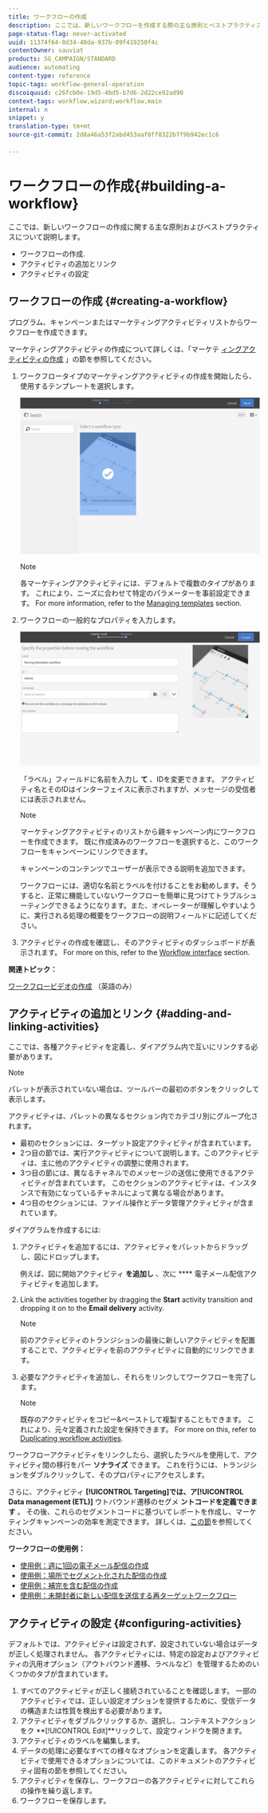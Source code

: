 ```yaml
---
title: ワークフローの作成
description: ここでは、新しいワークフローを作成する際の主な原則とベストプラクティスについて説明します。
page-status-flag: never-activated
uuid: 11374f64-8d34-40da-937b-09f419250f4c
contentOwner: sauviat
products: SG_CAMPAIGN/STANDARD
audience: automating
content-type: reference
topic-tags: workflow-general-operation
discoiquuid: c26fcb0e-19d5-4bd5-b7d6-2d22ce92ad90
context-tags: workflow,wizard;workflow,main
internal: n
snippet: y
translation-type: tm+mt
source-git-commit: 2d8a46a53f2abd453aaf0ff8322b7f9b942ec1c6

---
```



# ワークフローの作成{#building-a-workflow}

ここでは、新しいワークフローの作成に関する主な原則およびベストプラクティスについて説明します。

* ワークフローの作成.
* アクティビティの追加とリンク
* アクティビティの設定

## ワークフローの作成 {#creating-a-workflow}

プログラム、キャンペーンまたはマーケティングアクティビティリストからワークフローを作成できます。

マーケティングアクティビティの作成について詳しくは、「マーケテ [ィングアクティビティの作成](../../start/using/marketing-activities.md#creating-a-marketing-activity) 」の節を参照してください。

1. ワークフロータイプのマーケティングアクティビティの作成を開始したら、使用するテンプレートを選択します。

   ![](assets/workflow_creation_1.png)

   >[!NOTE]
   >
   >各マーケティングアクティビティには、デフォルトで複数のタイプがあります。 これにより、ニーズに合わせて特定のパラメーターを事前設定できます。 For more information, refer to the [Managing templates](../../start/using/marketing-activity-templates.md) section.

1. ワークフローの一般的なプロパティを入力します。

   ![](assets/workflow_creation_2.png)

   「ラベル」フィールドに名前を入力し **て** 、IDを変更できます。 アクティビティ名とそのIDはインターフェイスに表示されますが、メッセージの受信者には表示されません。

   >[!NOTE]
   >
   >マーケティングアクティビティのリストから親キャンペーン内にワークフローを作成できます。 既に作成済みのワークフローを選択すると、このワークフローをキャンペーンにリンクできます。

   キャンペーンのコンテンツでユーザーが表示できる説明を追加できます。

   ワークフローには、適切な名前とラベルを付けることをお勧めします。そうすると、正常に機能していないワークフローを簡単に見つけてトラブルシューティングできるようになります。また、オペレーターが理解しやすいように、実行される処理の概要をワークフローの説明フィールドに記述してください。

1. アクティビティの作成を確認し、そのアクティビティのダッシュボードが表示されます。 For more on this, refer to the [Workflow interface](../../automating/using/workflow-interface.md) section.

**関連トピック：**

[ワークフロービデオの作成](https://docs.adobe.com/content/help/en/campaign-standard/using/managing-processes-and-data/workflow-general-operation/building-a-workflow.html) （英語のみ）

## アクティビティの追加とリンク {#adding-and-linking-activities}

ここでは、各種アクティビティを定義し、ダイアグラム内で互いにリンクする必要があります。

>[!NOTE]
>
>パレットが表示されていない場合は、ツールバーの最初のボタンをクリックして表示します。

アクティビティは、パレットの異なるセクション内でカテゴリ別にグループ化されます。

* 最初のセクションには、ターゲット設定アクティビティが含まれています。
* 2つ目の節では、実行アクティビティについて説明します。このアクティビティは、主に他のアクティビティの調整に使用されます。
* 3つ目の節には、異なるチャネルでのメッセージの送信に使用できるアクティビティが含まれています。 このセクションのアクティビティは、インスタンスで有効になっているチャネルによって異なる場合があります。
* 4つ目のセクションには、ファイル操作とデータ管理アクティビティが含まれています。

ダイアグラムを作成するには:

1. アクティビティを追加するには、アクティビティをパレットからドラッグし、図にドロップします。

   例えば、図に開始アクティビティ **を追加し** 、次に **** 電子メール配信アクティビティを追加します。

1. Link the activities together by dragging the **Start** activity transition and dropping it on to the **Email delivery** activity.

   >[!NOTE]
   >
   >前のアクティビティのトランジションの最後に新しいアクティビティを配置することで、アクティビティを前のアクティビティに自動的にリンクできます。

1. 必要なアクティビティを追加し、それらをリンクしてワークフローを完了します。

   >[!NOTE]
   >
   >既存のアクティビティをコピー&amp;ペーストして複製することもできます。 これにより、元々定義された設定を保持できます。 For more on this, refer to [Duplicating workflow activities](../../automating/using/workflow-interface.md#duplicating-workflow-activities).

ワークフローアクティビティをリンクしたら、選択したラベルを使用して、アクティビティ間の移行をパー **ソナライズ** できます。 これを行うには、トランジションをダブルクリックして、そのプロパティにアクセスします。

さらに、アクティビティ **[!UICONTROL Targeting]**では、ア**[!UICONTROL Data management (ETL)]** ウトバウンド遷移のセグメ **ントコードを定義できます** 。 その後、これらのセグメントコードに基づいてレポートを作成し、マーケティングキャンペーンの効率を測定できます。 詳しくは、[この節](../../reporting/using/creating-a-report-workflow-segment.md)を参照してください。

**ワークフローの使用例：**

* [使用例：週に1回の電子メール配信の作成](../../automating/using/workflow-weekly-offer.md)
* [使用例：場所でセグメント化された配信の作成](../../automating/using/workflow-segmentation-location.md)
* [使用例：補完を含む配信の作成](../../automating/using/workflow-created-query-with-complement.md)
* [使用例：未開封者に新しい配信を送信する再ターゲットワークフロー](../../automating/using/workflow-cross-channel-retargeting.md)

## アクティビティの設定 {#configuring-activities}

デフォルトでは、アクティビティは設定されず、設定されていない場合はデータが正しく処理されません。 各アクティビティには、特定の設定およびアクティビティの汎用オプション（アウトバウンド遷移、ラベルなど）を管理するためのいくつかのタブが含まれています。

1. すべてのアクティビティが正しく接続されていることを確認します。 一部のアクティビティでは、正しい設定オプションを提供するために、受信データの構造または性質を検出する必要があります。
1. アクティビティをダブルクリックするか、選択し、コンテキストアクションをク **[!UICONTROL Edit]**リックして、設定ウィンドウを開きます。
1. アクティビティのラベルを編集します。
1. データの処理に必要なすべての様々なオプションを定義します。 各アクティビティで使用できるオプションについては、このドキュメントのアクティビティ固有の節を参照してください。
1. アクティビティを保存し、ワークフローの各アクティビティに対してこれらの操作を繰り返します。
1. ワークフローを保存します。
